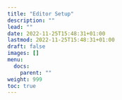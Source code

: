```yaml
---
title: "Editor Setup"
description: ""
lead: ""
date: 2022-11-25T15:48:31+01:00
lastmod: 2022-11-25T15:48:31+01:00
draft: false
images: []
menu:
  docs:
    parent: ""
weight: 999
toc: true
---
```

